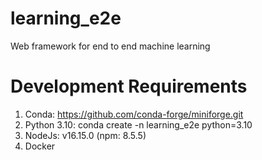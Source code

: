 # learning_e2e
Web framework for end to end machine learning

# Development Requirements
1. Conda: https://github.com/conda-forge/miniforge.git
2. Python 3.10: conda create -n learning_e2e python=3.10
3. NodeJs: v16.15.0 (npm: 8.5.5)
4. Docker


